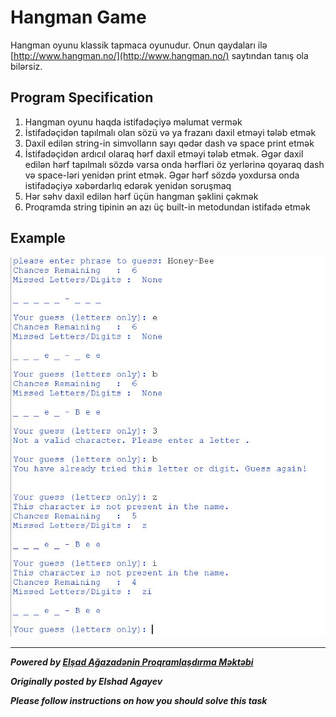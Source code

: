 # Hangman Game

Hangman oyunu klassik tapmaca oyunudur. Onun qaydaları ilə [http://www.hangman.no/](http://www.hangman.no/) saytından tanış ola bilərsiz.

## Program Specification

1. Hangman oyunu haqda istifadəçiyə məlumat vermək
2. İstifadəçidən tapılmalı olan sözü və ya frazanı daxil etməyi tələb etmək
3. Daxil edilən string-in simvolların sayı qədər dash və space print etmək
4. İstifadəçidən ardıcıl olaraq hərf daxil etməyi tələb etmək. Əgər daxil edilən hərf tapılmalı sözdə varsa onda hərfləri öz yerlərinə qoyaraq dash və space-ləri yenidən print etmək. Əgər hərf sözdə yoxdursa onda istifadəçiyə xəbərdarlıq edərək yenidən soruşmaq
5. Hər səhv daxil edilən hərf üçün hangman şəklini çəkmək
6. Proqramda string tipinin ən azı üç built-in metodundan istifadə etmək

## Example

![](./images/example1.jpg)

---

***Powered by [Elşad Ağazadənin Proqramlaşdırma Məktəbi](https://elshadaghazade.com)***

***Originally posted by Elshad Agayev***

***Please follow instructions on how you should solve this task***